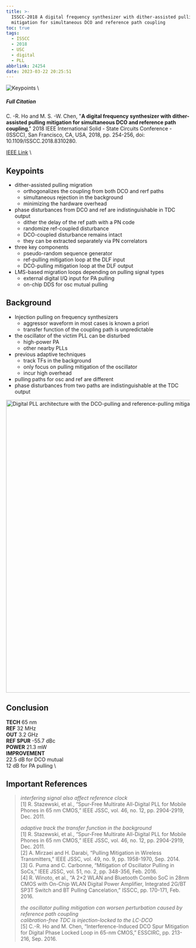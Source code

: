 ```yaml
---
title: >-
  ISSCC-2018 A digital frequency synthesizer with dither-assisted pulling
  mitigation for simultaneous DCO and reference path coupling
toc: true
tags:
  - ISSCC
  - 2018
  - USC
  - digital
  - PLL
abbrlink: 24254
date: 2023-03-22 20:25:51
---
```


![Keypoints](https://api2.mubu.com/v3/document_image/fe3b9ae6-b7d5-4849-ba81-fc0533a20453-216525.jpg) \

##### Full Citation

C. -R. Ho and M. S. -W. Chen, "**A digital frequency synthesizer with dither-assisted pulling mitigation for simultaneous DCO and reference path coupling**," 2018 IEEE International Solid - State Circuits Conference - (ISSCC), San Francisco, CA, USA, 2018, pp. 254-256, doi: 10.1109/ISSCC.2018.8310280.

[IEEE Link](https://ieeexplore.ieee.org/document/8310280) \

## Keypoints

- dither-assisted pulling migration
  - orthogonalizes the coupling from both DCO and rerf paths
  - simultaneous rejection in the background
  - minimizing the hardware overhead
- phase disturbances from DCO and ref are indistinguishable in TDC output
  - dither the delay of the ref path with a PN code
  - randomize ref-coupled disturbance
  - DCO-coupled disturbance remains intact
  - they can be extracted separately via PN correlators
- three key components
  - pseudo-random sequence generator
  - ref-pulling mitigation loop at the DLF input
  - DCO-pulling mitigation loop at the DLF output
- LMS-based migration loops
  depending on pulling signal types
  - external digital I/Q input for PA pulling
  - on-chip DDS for osc mutual pulling

## Background

- Injection pulling on frequency synthesizers
  - aggressor waveform in most cases is known a priori
  - transfer function of the coupling path is unpredictable
- the oscillator of the victim PLL can be disturbed
  - high-power PA
  - other nearby PLLs
- previous adaptive techniques
  - track TFs in the background
  - only focus on pulling mitigation of the oscillator
  - incur high overhead
- pulling paths for osc and ref are different
- phase disturbances from two paths are indistinguishable at the TDC output


<img src="https://api2.mubu.com/v3/document_image/6e89c6ab-2f68-4e8c-8f17-adbc7ce306d5-216525.jpg" width = "800" alt="Digital PLL architecture with the DCO-pulling and reference-pulling mitigation scheme" align=center />

## Conclusion

**TECH**  65 nm \
**REF**  32 MHz \
**OUT**  3.2 GHz \
**REF SPUR**  -55.7 dBc \
**POWER**  21.3 mW  \
**IMPROVEMENT** \
    22.5 dB for DCO mutual \
    12 dB for PA pulling \

## Important References

> *interfering signal also affect reference clock* \
> [1] R. Stazewski, et al., “Spur-Free Multirate All-Digital PLL for Mobile Phones in 65 nm CMOS,” IEEE JSSC, vol. 46, no. 12, pp. 2904-2919, Dec. 2011.
> 
> *adaptive track the transfer function in the background* \
> [1] R. Stazewski, et al., “Spur-Free Multirate All-Digital PLL for Mobile Phones in 65 nm CMOS,” IEEE JSSC, vol. 46, no. 12, pp. 2904-2919, Dec. 2011. \
> [2] A. Mirzaei and H. Darabi, “Pulling Mitigation in Wireless Transmitters,” IEEE JSSC, vol. 49, no. 9, pp. 1958-1970, Sep. 2014. \
> [3] G. Puma and C. Carbonne, “Mitigation of Oscillator Pulling in SoCs,” IEEE JSSC, vol. 51, no. 2, pp. 348-356, Feb. 2016. \
> [4] R. Winoto, et al., “A 2×2 WLAN and Bluetooth Combo SoC in 28nm CMOS with On-Chip WLAN Digital Power Amplifier, Integrated 2G/BT SP3T Switch and BT Pulling Cancelation,” ISSCC, pp. 170-171, Feb. 2016.
> 
> *the oscillator pulling mitigation can worsen perturbation caused by reference path coupling* \
> *calibration-free TDC is injection-locked to the LC-DCO* \
> [5] C.-R. Ho and M. Chen, “Interference-Induced DCO Spur Mitigation for Digital Phase Locked Loop in 65-nm CMOS,” ESSCIRC, pp. 213-216, Sep. 2016. 
